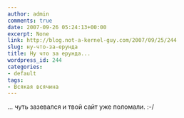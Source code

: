 ```yaml
---
author: admin
comments: true
date: 2007-09-26 05:24:13+00:00
excerpt: None
link: http://blog.not-a-kernel-guy.com/2007/09/25/244
slug: ну-что-за-ерунда
title: Ну что за ерунда...
wordpress_id: 244
categories:
- default
tags:
- Всякая всячина
---
```


... чуть зазевался и твой сайт уже поломали. :-/
